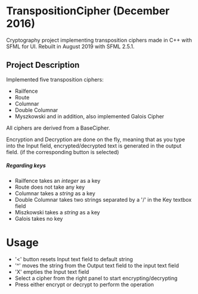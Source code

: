 # TranspositionCipher (December 2016)
Cryptography project implementing transposition ciphers made in C++ with SFML for UI. Rebuilt in August 2019 with SFML 2.5.1.

## Project Description
Implemented five transposition ciphers:
* Railfence
* Route
* Columnar
* Double Columnar
* Myszkowski
and in addition, also implemented Galois Cipher

All ciphers are derived from a BaseCipher.

Encryption and Decryption are done on the fly, meaning that as you type into the Input field, encrypted/decrypted text is generated in the output field. (if the corresponding button is selected)

##### Regarding keys
* Railfence takes an *integer* as a key
* Route does not take any key
* Columnar takes a *string* as a key
* Double Columnar takes two strings separated by a '/' in the Key textbox field
* Miszkowski takes a *string* as a key
* Galois takes no key

# Usage
* '<' button resets Input text field to default string
* '^' moves the string from the Output text field to the input text field
* 'X' empties the Input text field
* Select a cipher from the right panel to start encrypting/decrypting
* Press either encrypt or decrypt to perform the operation
